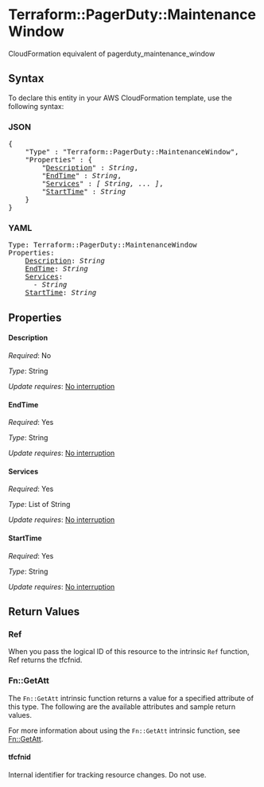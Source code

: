 # Terraform::PagerDuty::MaintenanceWindow

CloudFormation equivalent of pagerduty_maintenance_window

## Syntax

To declare this entity in your AWS CloudFormation template, use the following syntax:

### JSON

<pre>
{
    "Type" : "Terraform::PagerDuty::MaintenanceWindow",
    "Properties" : {
        "<a href="#description" title="Description">Description</a>" : <i>String</i>,
        "<a href="#endtime" title="EndTime">EndTime</a>" : <i>String</i>,
        "<a href="#services" title="Services">Services</a>" : <i>[ String, ... ]</i>,
        "<a href="#starttime" title="StartTime">StartTime</a>" : <i>String</i>
    }
}
</pre>

### YAML

<pre>
Type: Terraform::PagerDuty::MaintenanceWindow
Properties:
    <a href="#description" title="Description">Description</a>: <i>String</i>
    <a href="#endtime" title="EndTime">EndTime</a>: <i>String</i>
    <a href="#services" title="Services">Services</a>: <i>
      - String</i>
    <a href="#starttime" title="StartTime">StartTime</a>: <i>String</i>
</pre>

## Properties

#### Description

_Required_: No

_Type_: String

_Update requires_: [No interruption](https://docs.aws.amazon.com/AWSCloudFormation/latest/UserGuide/using-cfn-updating-stacks-update-behaviors.html#update-no-interrupt)

#### EndTime

_Required_: Yes

_Type_: String

_Update requires_: [No interruption](https://docs.aws.amazon.com/AWSCloudFormation/latest/UserGuide/using-cfn-updating-stacks-update-behaviors.html#update-no-interrupt)

#### Services

_Required_: Yes

_Type_: List of String

_Update requires_: [No interruption](https://docs.aws.amazon.com/AWSCloudFormation/latest/UserGuide/using-cfn-updating-stacks-update-behaviors.html#update-no-interrupt)

#### StartTime

_Required_: Yes

_Type_: String

_Update requires_: [No interruption](https://docs.aws.amazon.com/AWSCloudFormation/latest/UserGuide/using-cfn-updating-stacks-update-behaviors.html#update-no-interrupt)

## Return Values

### Ref

When you pass the logical ID of this resource to the intrinsic `Ref` function, Ref returns the tfcfnid.

### Fn::GetAtt

The `Fn::GetAtt` intrinsic function returns a value for a specified attribute of this type. The following are the available attributes and sample return values.

For more information about using the `Fn::GetAtt` intrinsic function, see [Fn::GetAtt](https://docs.aws.amazon.com/AWSCloudFormation/latest/UserGuide/intrinsic-function-reference-getatt.html).

#### tfcfnid

Internal identifier for tracking resource changes. Do not use.

